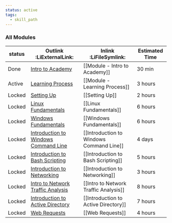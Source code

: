 ```yaml
---
status: active
tags:
  - skill_path
---
```


### All Modules
| status | Outlink :LiExternalLink:                                                                  | Inlink :LiFileSymlink:                   | Estimated Time |
| ------ | ----------------------------------------------------------------------------------------- | ---------------------------------------- | -------------- |
| Done   | [Intro to Academy](https://academy.hackthebox.com/module/details/15)                      | [[Module - Intro to Academy]]                     | 30 min         |
| Active | [Learning Process](https://academy.hackthebox.com/module/details/9)                       | [[Module - Learning Process]]                     | 3 hours        |
| Locked | [Setting Up](https://academy.hackthebox.com/module/details/87)                            | [[Setting Up]]                           | 2 hours        |
| Locked | [Linux Fundamentals](https://academy.hackthebox.com/module/details/18)                    | [[Linux Fundamentals]]                   | 6 hours        |
| Locked | [Windows Fundamentals](https://academy.hackthebox.com/module/details/49)                  | [[Windows Fundamentals]]                 | 6 hours        |
| Locked | [Introduction to Windows Command Line](https://academy.hackthebox.com/module/details/167) | [[Introduction to Windows Command Line]] | 4 days         |
| Locked | [Introduction to Bash Scripting](https://academy.hackthebox.com/module/details/21)        | [[Introduction to Bash Scripting]]       | 5 hours        |
| Locked | [Introduction to Networking](https://academy.hackthebox.com/module/details/34)            | [[Introduction to Networking]]           | 3 hours        |
| Locked | [Intro to Network Traffic Analysis](https://academy.hackthebox.com/module/details/81)     | [[Intro to Network Traffic Analysis]]    | 8 hours        |
| Locked | [Introduction to Active Directory](https://academy.hackthebox.com/module/details/74)      | [[Introduction to Active Directory]]     | 7 hours        |
| Locked | [Web Requests](https://academy.hackthebox.com/module/details/35)                          | [[Web Requests]]                         | 4 hours        | 
